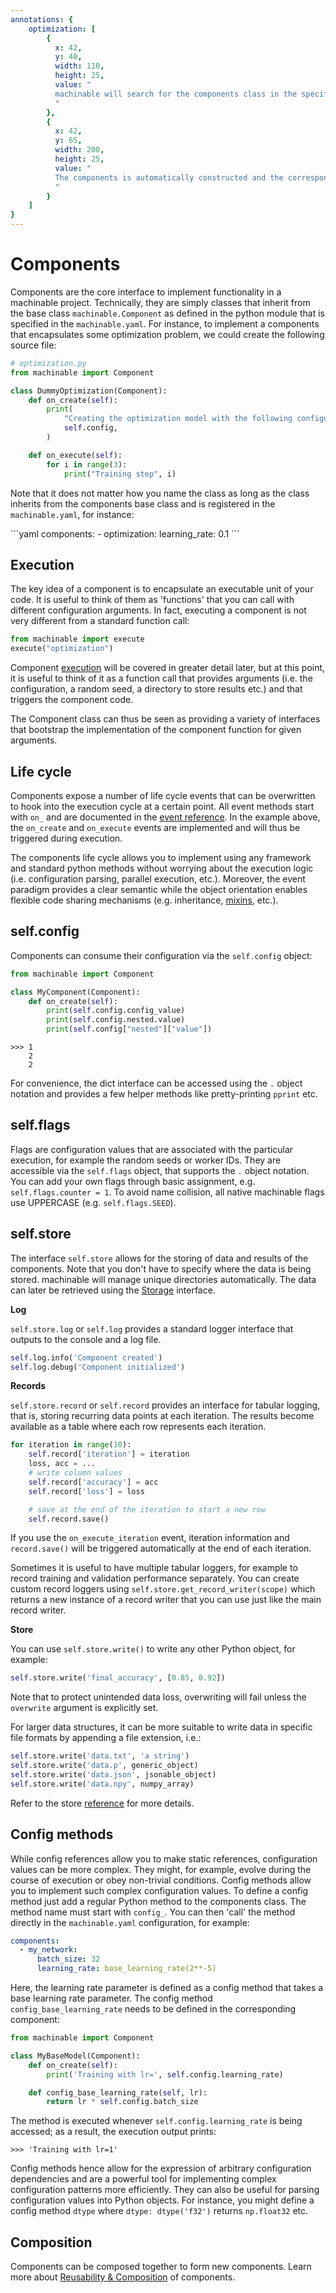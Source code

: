 ```yaml
---
annotations: {
    optimization: [
        {
          x: 42, 
          y: 40, 
          width: 110,
          height: 25, 
          value: "
          machinable will search for the components class in the specified module 'optimization.py'
          "
        },
        {
          x: 42, 
          y: 65, 
          width: 200,
          height: 25, 
          value: "
          The components is automatically constructed and the corresponding configuration will be injected
          "
        }
    ]
}
---
```


# Components

Components are the core interface to implement functionality in a machinable project. Technically, they are simply classes that inherit from the base class ``machinable.Component`` as defined in the python module that is specified in the
`machinable.yaml`. For instance, to implement a components that encapsulates some optimization problem, we could create the following source file:

```python
# optimization.py
from machinable import Component

class DummyOptimization(Component):
    def on_create(self):
        print(
            "Creating the optimization model with the following configuration: ",
            self.config,
        )

    def on_execute(self):
        for i in range(3):
            print("Training step", i)
```

Note that it does not matter how you name the class as long as the class inherits from the components base class and is registered in the ``machinable.yaml``, for instance: 

<Annotated name="optimization" :debug="false">
```yaml
components:
 - optimization: 
     learning_rate: 0.1
```
</Annotated>

## Execution

The key idea of a component is to encapsulate an executable unit of your code. It is useful to think of them as 'functions' that you can call with different configuration arguments. In fact, executing a component is not very different from a standard function call:

```python
from machinable import execute
execute("optimization")
```

Component [execution](execution.md) will be covered in greater detail later, but at this point, it is useful to think of it as a function call that provides arguments (i.e. the configuration, a random seed, a directory to store results etc.) and that triggers the component code. 

The Component class can thus be seen as providing a variety of interfaces that bootstrap the implementation of the component function for given arguments.


## Life cycle

Components expose a number of life cycle events that can be overwritten to hook into the execution cycle at a certain point. All event methods start with `on_` and are documented in the [event reference](../reference/component.md#on-after-create). In the example above, the ``on_create`` and ``on_execute`` events are implemented and will thus be triggered during execution.

The components life cycle allows you to implement using any framework and standard python methods without worrying about the execution logic (i.e. configuration parsing, parallel execution, etc.). Moreover, the event paradigm provides a clear semantic while the object orientation enables flexible code sharing mechanisms (e.g. inheritance, [mixins](./mixins.md), etc.).

## self.config

Components can consume their configuration via the `self.config` object:

```python
from machinable import Component

class MyComponent(Component):
    def on_create(self):
        print(self.config.config_value)
        print(self.config.nested.value)
        print(self.config["nested"]["value"])

```

    >>> 1
        2
        2

For convenience, the dict interface can be accessed using the `.` object notation and provides a few helper methods like pretty-printing ``pprint`` etc.

## self.flags

Flags are configuration values that are associated with the particular execution, for example the random seeds or worker IDs. They are accessible via the `self.flags` object, that supports the `.` object notation. You can add your own flags through basic assignment, e.g. ``self.flags.counter = 1``. To avoid name collision, all native machinable flags use UPPERCASE (e.g. ``self.flags.SEED``).

## self.store

The interface `self.store` allows for the storing of data and results of the components. Note that you don't have to specify where the data is being stored. machinable will manage unique directories automatically. The data can later be retrieved using the [Storage](./storage.md) interface.

**Log**

`self.store.log` or `self.log` provides a standard logger interface that outputs to the console and a log file.

``` python
self.log.info('Component created')
self.log.debug('Component initialized')
```

**Records**

`self.store.record` or `self.record` provides an interface for tabular logging, that is, storing recurring data points at each iteration. The results become available as a table where each row represents each iteration.

``` python
for iteration in range(10):
    self.record['iteration'] = iteration
    loss, acc = ...
    # write column values
    self.record['accuracy'] = acc
    self.record['loss'] = loss

    # save at the end of the iteration to start a new row
    self.record.save()
```

If you use the `on_execute_iteration` event, iteration information and `record.save()` will be triggered automatically at the end of each iteration.

Sometimes it is useful to have multiple tabular loggers, for example to record training and validation performance separately. You can create custom record loggers using `self.store.get_record_writer(scope)` which returns a new instance of a record writer that you can use just like the main record writer.

**Store**

You can use `self.store.write()` to write any other Python object, for example:

```python
self.store.write('final_accuracy', [0.85, 0.92])
```
Note that to protect unintended data loss, overwriting will fail unless the ``overwrite`` argument is explicitly set. 

For larger data structures, it can be more suitable to write data in specific file formats by appending a file extension, i.e.:

``` python
self.store.write('data.txt', 'a string')
self.store.write('data.p', generic_object)
self.store.write('data.json', jsonable_object)
self.store.write('data.npy', numpy_array)
```

Refer to the store [reference](./components.md#store) for more details.

## Config methods

While config references allow you to make static references, configuration values can be more complex. They might, for example, evolve during the course of execution or obey non-trivial conditions. Config methods allow you to implement such complex configuration values. To define a config method just add a regular Python method to the components class. The method name must start with `config_`. You can then 'call' the method directly in the ``machinable.yaml`` configuration, for example:

```yaml
components:
  - my_network:
      batch_size: 32
      learning_rate: base_learning_rate(2**-5)
```

Here, the learning rate parameter is defined as a config method that takes a base learning rate parameter. The config method `config_base_learning_rate` needs to be defined in the corresponding component:

```python
from machinable import Component

class MyBaseModel(Component):
    def on_create(self):
        print('Training with lr=', self.config.learning_rate)

    def config_base_learning_rate(self, lr):
        return lr * self.config.batch_size
```

The method is executed whenever `self.config.learning_rate` is being accessed; as a result, the execution output prints:

    >>> 'Training with lr=1'

Config methods hence allow for the expression of arbitrary configuration dependencies and are a powerful tool for implementing complex configuration patterns more efficiently. They can also be useful for parsing configuration values into Python objects. For instance, you might define a config method `dtype` where `dtype: dtype('f32')` returns `np.float32` etc.

## Composition

Components can be composed together to form new components. Learn more about [Reusability & Composition](composition.md) of components.